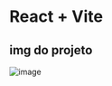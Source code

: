 # React + Vite

## img do projeto 

![image](https://github.com/JaymeHolanda/reactjs/assets/112284700/71500a3b-03fd-47b8-b9e2-a204280b39db)

